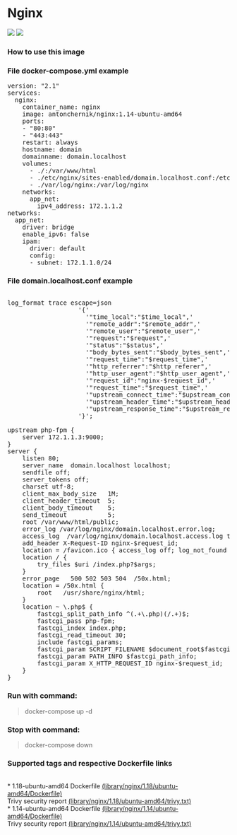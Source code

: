 # Nginx
[![](https://images.microbadger.com/badges/image/antonchernik/nginx.svg)](https://microbadger.com/images/antonchernik/nginx)
[![](https://images.microbadger.com/badges/version/antonchernik/nginx.svg)](https://microbadger.com/images/antonchernik/nginx)
### How to use this image
### File docker-compose.yml example
<pre>
version: "2.1"
services:
  nginx:
    container_name: nginx
    image: antonchernik/nginx:1.14-ubuntu-amd64
    ports:
    - "80:80"
    - "443:443"
    restart: always
    hostname: domain
    domainname: domain.localhost
    volumes:
      - ./:/var/www/html
      - ./etc/nginx/sites-enabled/domain.localhost.conf:/etc/nginx/conf.d/domain.localhost.conf
      - ./var/log/nginx:/var/log/nginx
    networks:
      app_net:
        ipv4_address: 172.1.1.2
networks:
  app_net:
    driver: bridge
    enable_ipv6: false
    ipam:
      driver: default
      config:
      - subnet: 172.1.1.0/24
</pre>
### File domain.localhost.conf example
<pre>

log_format trace escape=json
                   '{'
                     '"time_local":"$time_local",'
                     '"remote_addr":"$remote_addr",'
                     '"remote_user":"$remote_user",'
                     '"request":"$request",'
                     '"status":"$status",'
                     '"body_bytes_sent":"$body_bytes_sent",'
                     '"request_time":"$request_time",'
                     '"http_referrer":"$http_referer",'
                     '"http_user_agent":"$http_user_agent",'
                     '"request_id":"nginx-$request_id",'
                     '"request_time":"$request_time",'
                     '"upstream_connect_time":"$upstream_connect_time",'
                     '"upstream_header_time":"$upstream_header_time",'
                     '"upstream_response_time":"$upstream_response_time"'
                   '}';

upstream php-fpm {
    server 172.1.1.3:9000;
}
server {
    listen 80;
    server_name  domain.localhost localhost;
    sendfile off;
    server_tokens off;
    charset utf-8;
    client_max_body_size   1M;
    client_header_timeout  5;
    client_body_timeout    5;
    send_timeout           5;
    root /var/www/html/public;
    error_log /var/log/nginx/domain.localhost.error.log;
    access_log  /var/log/nginx/domain.localhost.access.log trace;
    add_header X-Request-ID nginx-$request_id;
    location = /favicon.ico { access_log off; log_not_found off; }
    location / {
        try_files $uri /index.php?$args;
    }
    error_page   500 502 503 504  /50x.html;
    location = /50x.html {
        root   /usr/share/nginx/html;
    }
    location ~ \.php$ {
        fastcgi_split_path_info ^(.+\.php)(/.+)$;
        fastcgi_pass php-fpm;
        fastcgi_index index.php;
        fastcgi_read_timeout 30;
        include fastcgi_params;
        fastcgi_param SCRIPT_FILENAME $document_root$fastcgi_script_name;
        fastcgi_param PATH_INFO $fastcgi_path_info;
        fastcgi_param X_HTTP_REQUEST_ID nginx-$request_id;
    }
}
</pre>
### Run with command:
> docker-compose up -d
### Stop with command:
> docker-compose down
### Supported tags and respective Dockerfile links
<br/>* 1.18-ubuntu-amd64 Dockerfile [(library/nginx/1.18/ubuntu-amd64/Dockerfile)](https://github.com/antonchernik/docker/blob/nginx-v1.18/library/nginx/1.18/ubuntu-amd64/Dockerfile)<br />Trivy security report [(library/nginx/1.18/ubuntu-amd64/trivy.txt)](https://github.com/antonchernik/docker/blob/nginx-v1.18/library/nginx/1.18/ubuntu-amd64/trivy.txt)<br />* 1.14-ubuntu-amd64 Dockerfile [(library/nginx/1.14/ubuntu-amd64/Dockerfile)](https://github.com/antonchernik/docker/blob/nginx-v1.14/library/nginx/1.14/ubuntu-amd64/Dockerfile)<br />Trivy security report [(library/nginx/1.14/ubuntu-amd64/trivy.txt)](https://github.com/antonchernik/docker/blob/nginx-v1.14/library/nginx/1.14/ubuntu-amd64/trivy.txt)<br />